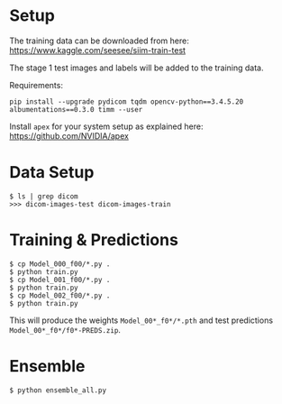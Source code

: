 # Setup
The training data can be downloaded from here:
https://www.kaggle.com/seesee/siim-train-test

The stage 1 test images and labels will be added to the training data.

Requirements:
```console
pip install --upgrade pydicom tqdm opencv-python==3.4.5.20 albumentations==0.3.0 timm --user
```

Install `apex` for your system setup as explained here: https://github.com/NVIDIA/apex

# Data Setup
```console
$ ls | grep dicom
>>> dicom-images-test dicom-images-train
```

# Training & Predictions
```console
$ cp Model_000_f00/*.py .
$ python train.py
$ cp Model_001_f00/*.py .
$ python train.py
$ cp Model_002_f00/*.py .
$ python train.py
```

This will produce the weights `Model_00*_f0*/*.pth` and test predictions `Model_00*_f0*/f0*-PREDS.zip`.

# Ensemble

```console
$ python ensemble_all.py
```




